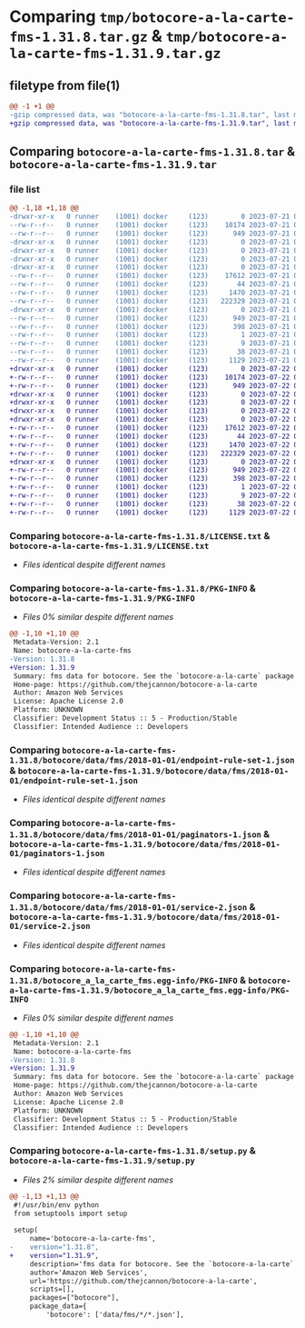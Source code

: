 # Comparing `tmp/botocore-a-la-carte-fms-1.31.8.tar.gz` & `tmp/botocore-a-la-carte-fms-1.31.9.tar.gz`

## filetype from file(1)

```diff
@@ -1 +1 @@
-gzip compressed data, was "botocore-a-la-carte-fms-1.31.8.tar", last modified: Fri Jul 21 01:21:33 2023, max compression
+gzip compressed data, was "botocore-a-la-carte-fms-1.31.9.tar", last modified: Sat Jul 22 01:20:36 2023, max compression
```

## Comparing `botocore-a-la-carte-fms-1.31.8.tar` & `botocore-a-la-carte-fms-1.31.9.tar`

### file list

```diff
@@ -1,18 +1,18 @@
-drwxr-xr-x   0 runner    (1001) docker     (123)        0 2023-07-21 01:21:33.875150 botocore-a-la-carte-fms-1.31.8/
--rw-r--r--   0 runner    (1001) docker     (123)    10174 2023-07-21 01:21:33.000000 botocore-a-la-carte-fms-1.31.8/LICENSE.txt
--rw-r--r--   0 runner    (1001) docker     (123)      949 2023-07-21 01:21:33.875150 botocore-a-la-carte-fms-1.31.8/PKG-INFO
-drwxr-xr-x   0 runner    (1001) docker     (123)        0 2023-07-21 01:21:33.875150 botocore-a-la-carte-fms-1.31.8/botocore/
-drwxr-xr-x   0 runner    (1001) docker     (123)        0 2023-07-21 01:21:33.875150 botocore-a-la-carte-fms-1.31.8/botocore/data/
-drwxr-xr-x   0 runner    (1001) docker     (123)        0 2023-07-21 01:21:33.875150 botocore-a-la-carte-fms-1.31.8/botocore/data/fms/
-drwxr-xr-x   0 runner    (1001) docker     (123)        0 2023-07-21 01:21:33.875150 botocore-a-la-carte-fms-1.31.8/botocore/data/fms/2018-01-01/
--rw-r--r--   0 runner    (1001) docker     (123)    17612 2023-07-21 01:21:06.000000 botocore-a-la-carte-fms-1.31.8/botocore/data/fms/2018-01-01/endpoint-rule-set-1.json
--rw-r--r--   0 runner    (1001) docker     (123)       44 2023-07-21 01:21:06.000000 botocore-a-la-carte-fms-1.31.8/botocore/data/fms/2018-01-01/examples-1.json
--rw-r--r--   0 runner    (1001) docker     (123)     1470 2023-07-21 01:21:06.000000 botocore-a-la-carte-fms-1.31.8/botocore/data/fms/2018-01-01/paginators-1.json
--rw-r--r--   0 runner    (1001) docker     (123)   222329 2023-07-21 01:21:06.000000 botocore-a-la-carte-fms-1.31.8/botocore/data/fms/2018-01-01/service-2.json
-drwxr-xr-x   0 runner    (1001) docker     (123)        0 2023-07-21 01:21:33.875150 botocore-a-la-carte-fms-1.31.8/botocore_a_la_carte_fms.egg-info/
--rw-r--r--   0 runner    (1001) docker     (123)      949 2023-07-21 01:21:33.000000 botocore-a-la-carte-fms-1.31.8/botocore_a_la_carte_fms.egg-info/PKG-INFO
--rw-r--r--   0 runner    (1001) docker     (123)      398 2023-07-21 01:21:33.000000 botocore-a-la-carte-fms-1.31.8/botocore_a_la_carte_fms.egg-info/SOURCES.txt
--rw-r--r--   0 runner    (1001) docker     (123)        1 2023-07-21 01:21:33.000000 botocore-a-la-carte-fms-1.31.8/botocore_a_la_carte_fms.egg-info/dependency_links.txt
--rw-r--r--   0 runner    (1001) docker     (123)        9 2023-07-21 01:21:33.000000 botocore-a-la-carte-fms-1.31.8/botocore_a_la_carte_fms.egg-info/top_level.txt
--rw-r--r--   0 runner    (1001) docker     (123)       38 2023-07-21 01:21:33.875150 botocore-a-la-carte-fms-1.31.8/setup.cfg
--rw-r--r--   0 runner    (1001) docker     (123)     1129 2023-07-21 01:21:33.000000 botocore-a-la-carte-fms-1.31.8/setup.py
+drwxr-xr-x   0 runner    (1001) docker     (123)        0 2023-07-22 01:20:36.045090 botocore-a-la-carte-fms-1.31.9/
+-rw-r--r--   0 runner    (1001) docker     (123)    10174 2023-07-22 01:20:35.000000 botocore-a-la-carte-fms-1.31.9/LICENSE.txt
+-rw-r--r--   0 runner    (1001) docker     (123)      949 2023-07-22 01:20:36.045090 botocore-a-la-carte-fms-1.31.9/PKG-INFO
+drwxr-xr-x   0 runner    (1001) docker     (123)        0 2023-07-22 01:20:36.045090 botocore-a-la-carte-fms-1.31.9/botocore/
+drwxr-xr-x   0 runner    (1001) docker     (123)        0 2023-07-22 01:20:36.045090 botocore-a-la-carte-fms-1.31.9/botocore/data/
+drwxr-xr-x   0 runner    (1001) docker     (123)        0 2023-07-22 01:20:36.045090 botocore-a-la-carte-fms-1.31.9/botocore/data/fms/
+drwxr-xr-x   0 runner    (1001) docker     (123)        0 2023-07-22 01:20:36.045090 botocore-a-la-carte-fms-1.31.9/botocore/data/fms/2018-01-01/
+-rw-r--r--   0 runner    (1001) docker     (123)    17612 2023-07-22 01:20:09.000000 botocore-a-la-carte-fms-1.31.9/botocore/data/fms/2018-01-01/endpoint-rule-set-1.json
+-rw-r--r--   0 runner    (1001) docker     (123)       44 2023-07-22 01:20:09.000000 botocore-a-la-carte-fms-1.31.9/botocore/data/fms/2018-01-01/examples-1.json
+-rw-r--r--   0 runner    (1001) docker     (123)     1470 2023-07-22 01:20:09.000000 botocore-a-la-carte-fms-1.31.9/botocore/data/fms/2018-01-01/paginators-1.json
+-rw-r--r--   0 runner    (1001) docker     (123)   222329 2023-07-22 01:20:09.000000 botocore-a-la-carte-fms-1.31.9/botocore/data/fms/2018-01-01/service-2.json
+drwxr-xr-x   0 runner    (1001) docker     (123)        0 2023-07-22 01:20:36.045090 botocore-a-la-carte-fms-1.31.9/botocore_a_la_carte_fms.egg-info/
+-rw-r--r--   0 runner    (1001) docker     (123)      949 2023-07-22 01:20:36.000000 botocore-a-la-carte-fms-1.31.9/botocore_a_la_carte_fms.egg-info/PKG-INFO
+-rw-r--r--   0 runner    (1001) docker     (123)      398 2023-07-22 01:20:36.000000 botocore-a-la-carte-fms-1.31.9/botocore_a_la_carte_fms.egg-info/SOURCES.txt
+-rw-r--r--   0 runner    (1001) docker     (123)        1 2023-07-22 01:20:36.000000 botocore-a-la-carte-fms-1.31.9/botocore_a_la_carte_fms.egg-info/dependency_links.txt
+-rw-r--r--   0 runner    (1001) docker     (123)        9 2023-07-22 01:20:36.000000 botocore-a-la-carte-fms-1.31.9/botocore_a_la_carte_fms.egg-info/top_level.txt
+-rw-r--r--   0 runner    (1001) docker     (123)       38 2023-07-22 01:20:36.045090 botocore-a-la-carte-fms-1.31.9/setup.cfg
+-rw-r--r--   0 runner    (1001) docker     (123)     1129 2023-07-22 01:20:35.000000 botocore-a-la-carte-fms-1.31.9/setup.py
```

### Comparing `botocore-a-la-carte-fms-1.31.8/LICENSE.txt` & `botocore-a-la-carte-fms-1.31.9/LICENSE.txt`

 * *Files identical despite different names*

### Comparing `botocore-a-la-carte-fms-1.31.8/PKG-INFO` & `botocore-a-la-carte-fms-1.31.9/PKG-INFO`

 * *Files 0% similar despite different names*

```diff
@@ -1,10 +1,10 @@
 Metadata-Version: 2.1
 Name: botocore-a-la-carte-fms
-Version: 1.31.8
+Version: 1.31.9
 Summary: fms data for botocore. See the `botocore-a-la-carte` package for more info.
 Home-page: https://github.com/thejcannon/botocore-a-la-carte
 Author: Amazon Web Services
 License: Apache License 2.0
 Platform: UNKNOWN
 Classifier: Development Status :: 5 - Production/Stable
 Classifier: Intended Audience :: Developers
```

### Comparing `botocore-a-la-carte-fms-1.31.8/botocore/data/fms/2018-01-01/endpoint-rule-set-1.json` & `botocore-a-la-carte-fms-1.31.9/botocore/data/fms/2018-01-01/endpoint-rule-set-1.json`

 * *Files identical despite different names*

### Comparing `botocore-a-la-carte-fms-1.31.8/botocore/data/fms/2018-01-01/paginators-1.json` & `botocore-a-la-carte-fms-1.31.9/botocore/data/fms/2018-01-01/paginators-1.json`

 * *Files identical despite different names*

### Comparing `botocore-a-la-carte-fms-1.31.8/botocore/data/fms/2018-01-01/service-2.json` & `botocore-a-la-carte-fms-1.31.9/botocore/data/fms/2018-01-01/service-2.json`

 * *Files identical despite different names*

### Comparing `botocore-a-la-carte-fms-1.31.8/botocore_a_la_carte_fms.egg-info/PKG-INFO` & `botocore-a-la-carte-fms-1.31.9/botocore_a_la_carte_fms.egg-info/PKG-INFO`

 * *Files 0% similar despite different names*

```diff
@@ -1,10 +1,10 @@
 Metadata-Version: 2.1
 Name: botocore-a-la-carte-fms
-Version: 1.31.8
+Version: 1.31.9
 Summary: fms data for botocore. See the `botocore-a-la-carte` package for more info.
 Home-page: https://github.com/thejcannon/botocore-a-la-carte
 Author: Amazon Web Services
 License: Apache License 2.0
 Platform: UNKNOWN
 Classifier: Development Status :: 5 - Production/Stable
 Classifier: Intended Audience :: Developers
```

### Comparing `botocore-a-la-carte-fms-1.31.8/setup.py` & `botocore-a-la-carte-fms-1.31.9/setup.py`

 * *Files 2% similar despite different names*

```diff
@@ -1,13 +1,13 @@
 #!/usr/bin/env python
 from setuptools import setup
 
 setup(
     name='botocore-a-la-carte-fms',
-    version="1.31.8",
+    version="1.31.9",
     description='fms data for botocore. See the `botocore-a-la-carte` package for more info.',
     author='Amazon Web Services',
     url='https://github.com/thejcannon/botocore-a-la-carte',
     scripts=[],
     packages=["botocore"],
     package_data={
         'botocore': ['data/fms/*/*.json'],
```


